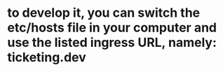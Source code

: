 # to develop it, you can switch the etc/hosts file in your computer and use the listed ingress URL, namely: ticketing.dev
